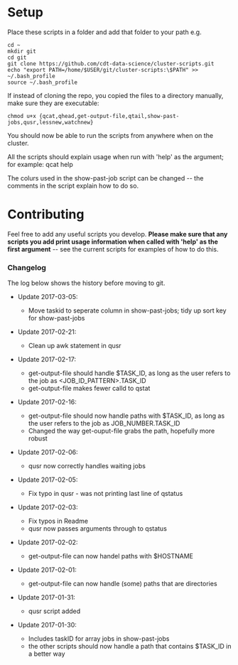 # Setup

Place these scripts in a folder and add that folder to your path e.g.

```{bash}
cd ~
mkdir git
cd git
git clone https://github.com/cdt-data-science/cluster-scripts.git
echo "export PATH=/home/$USER/git/cluster-scripts:\$PATH" >> ~/.bash_profile
source ~/.bash_profile
```

If instead of cloning the repo, you copied the files to a directory manually, make sure they are executable:
```{bash}
chmod u+x {qcat,qhead,get-output-file,qtail,show-past-jobs,qusr,lessnew,watchnew}
```

You should now be able to run the scripts from anywhere when on the cluster.

All the scripts should explain usage when run with 'help' as the argument; for example:
qcat help

The colurs used in the show-past-job script can be changed -- the comments in the script explain how to do so.

# Contributing
Feel free to add any useful scripts you develop.
**Please make sure that any scripts you add print usage information when called with 'help' as the first argument** -- see the current scripts for examples of how to do this.

### Changelog
The log below shows the history before moving to git.
* Update 2017-03-05:
   - Move taskid to seperate column in show-past-jobs; tidy up sort key for show-past-jobs

* Update 2017-02-21:
   - Clean up awk statement in qusr

* Update 2017-02-17:
   - get-output-file should handle $TASK_ID, as long as the user refers to the job as <JOB_ID_PATTERN>.TASK_ID
   - get-output-file makes fewer calld to qstat

* Update 2017-02-16:
   - get-output-file should now handle paths with $TASK_ID, as long as
   the user refers to the job as JOB_NUMBER.TASK_ID
   - Changed the way get-ouput-file grabs the path, hopefully more robust

* Update 2017-02-06:
   - qusr now correctly handles waiting jobs

* Update 2017-02-05:
   - Fix typo in qusr - was not printing last line of qstatus

* Update 2017-02-03:
   - Fix typos in Readme
   - qusr now passes arguments through to qstatus

* Update 2017-02-02:
   - get-output-file can now handel paths with $HOSTNAME

* Update 2017-02-01:
   - get-output-file can now handle (some) paths that are directories

* Update 2017-01-31:
   - qusr script added

* Update 2017-01-30:
   - Includes taskID for array jobs in show-past-jobs
   - the other scripts should now handle a path that contains $TASK_ID in a better way
